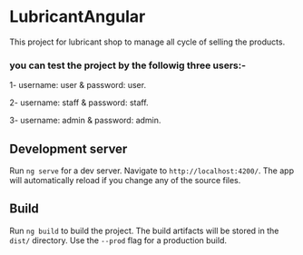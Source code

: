 # LubricantAngular

This project for lubricant shop to manage all cycle of selling the products.

### you can test the project by the followig three users:-
1- username: user & password: user.

2- username: staff & password: staff.

3- username: admin & password: admin.

## Development server

Run `ng serve` for a dev server. Navigate to `http://localhost:4200/`. The app will automatically reload if you change any of the source files.

## Build

Run `ng build` to build the project. The build artifacts will be stored in the `dist/` directory. Use the `--prod` flag for a production build.
